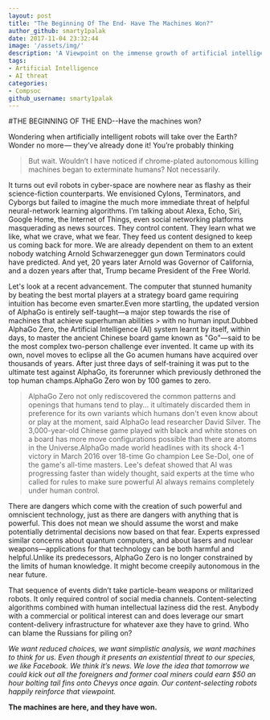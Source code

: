 ```yaml
---
layout: post
title: "The Beginning Of The End- Have The Machines Won?"
author_github: smarty1palak
date: 2017-11-04 23:32:44
image: '/assets/img/'
description: 'A Viewpoint on the immense growth of artificial intelligence in the recent times and its impact on the future.'
tags:
- Artificial Intelligence
- AI threat
categories:
- Compsoc
github_username: smarty1palak
---
```




#THE BEGINNING OF THE END--Have the machines won?

Wondering when artificially intelligent robots will take over the Earth? Wonder no more — they’ve already done it! You’re probably thinking 
> But wait. Wouldn’t I have noticed if chrome-plated autonomous killing machines began to exterminate humans? 
Not necessarily.

It turns out evil robots in cyber-space are nowhere near as flashy as their science-fiction counterparts. We envisioned Cylons, Terminators, and Cyborgs but failed to imagine the much more immediate threat of helpful neural-network learning algorithms. I’m talking about Alexa, Echo, Siri, Google Home, the Internet of Things, even social networking platforms masquerading as news sources. They control content. They learn what we like, what we crave, what we fear. They feed us content designed to keep us coming back for more. We are already dependent on them to an extent nobody watching Arnold Schwarzenegger gun down Terminators could have predicted. And yet, 20 years later Arnold was Governor of California, and a dozen years after that, Trump became President of the Free World.

Let's look at a recent advancement. The computer that stunned humanity by beating the best mortal players at a strategy board game requiring intuition has become even smarter.Even more startling, the updated version of AlphaGo is entirely self-taught—a major step towards the rise of machines that achieve superhuman abilities > with no human input.Dubbed AlphaGo Zero, the Artificial Intelligence (AI) system learnt by itself, within days, to master the ancient Chinese board game known as "Go"—said to be the most complex two-person challenge ever invented.
It came up with its own, novel moves to eclipse all the Go acumen humans have acquired over thousands of years.
After just three days of self-training it was put to the ultimate test against AlphaGo, its forerunner which previously dethroned the top human champs.AlphaGo Zero won by 100 games to zero.


> AlphaGo Zero not only rediscovered the common patterns and openings that humans tend to play... it ultimately discarded them in preference for its own variants which humans don't even know about or play at the moment, said AlphaGo lead researcher David Silver.
The 3,000-year-old Chinese game played with black and white stones on a board has more move configurations possible than there are atoms in the Universe.AlphaGo made world headlines with its shock 4-1 victory in March 2016 over 18-time Go champion Lee Se-Dol, one of the game's all-time masters. Lee's defeat showed that AI was progressing faster than widely thought, said experts at the time who called for rules to make sure powerful AI always remains completely under human control.
 

There are dangers which come with the creation of such powerful and omniscient technology, just as there are dangers with anything that is powerful. This does not mean we should assume the worst and make potentially detrimental decisions now based on that fear.
Experts expressed similar concerns about quantum computers, and about lasers and nuclear weapons—applications for that technology can be both harmful and helpful.Unlike its predecessors, AlphaGo Zero is no longer constrained by the limits of human knowledge. It might become creepily autonomous in the near future.

That sequence of events didn’t take particle-beam weapons or militarized robots. It only required control of social media channels. Content-selecting algorithms combined with human intellectual laziness did the rest. Anybody with a commercial or political interest can and does leverage our smart content-delivery infrastructure for whatever axe they have to grind. Who can blame the Russians for piling on?

*We want reduced choices, we want simplistic analysis, we want machines to think for us. Even though it presents an existential threat to our species, we like Facebook. We think it’s news. We love the idea that tomorrow we could kick out all the foreigners and former coal miners could earn $50 an hour bolting tail fins onto Chevys once again. Our content-selecting robots happily reinforce that viewpoint.*

**The machines are here, and they have won.**

